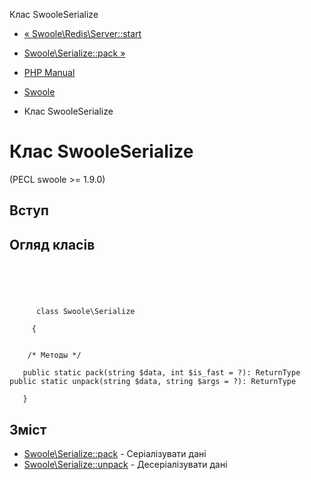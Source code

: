 Клас SwooleSerialize

-   [« Swoole\\Redis\\Server::start](swoole-redis-server.start.html)
    
-   [Swoole\\Serialize::pack »](swoole-serialize.pack.html)
    
-   [PHP Manual](index.html)
    
-   [Swoole](book.swoole.html)
    
-   Клас SwooleSerialize
    

# Клас SwooleSerialize

(PECL swoole >= 1.9.0)

## Вступ

## Огляд класів

```classsynopsis



    
     
      class Swoole\Serialize
     
     {


    /* Методы */
    
   public static pack(string $data, int $is_fast = ?): ReturnType
public static unpack(string $data, string $args = ?): ReturnType

   }
```

## Зміст

-   [Swoole\\Serialize::pack](swoole-serialize.pack.html) - Серіалізувати дані
-   [Swoole\\Serialize::unpack](swoole-serialize.unpack.html) - Десеріалізувати дані